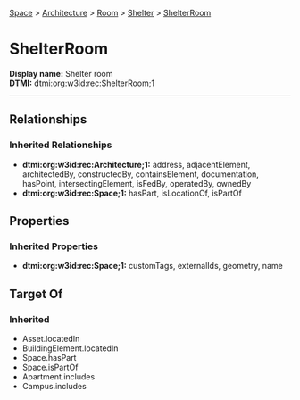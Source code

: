 [Space](../../../Space.md) > [Architecture](../../Architecture.md) > [Room](../Room.md) > [Shelter](Shelter.md) > [ShelterRoom](.)
# ShelterRoom

**Display name:** Shelter room<br />
**DTMI:** dtmi:org:w3id:rec:ShelterRoom;1

---
## Relationships
### Inherited Relationships
* **dtmi:org:w3id:rec:Architecture;1:** address, adjacentElement, architectedBy, constructedBy, containsElement, documentation, hasPoint, intersectingElement, isFedBy, operatedBy, ownedBy
* **dtmi:org:w3id:rec:Space;1:** hasPart, isLocationOf, isPartOf
## Properties
### Inherited Properties
* **dtmi:org:w3id:rec:Space;1:** customTags, externalIds, geometry, name
## Target Of
### Inherited
* Asset.locatedIn
* BuildingElement.locatedIn
* Space.hasPart
* Space.isPartOf
* Apartment.includes
* Campus.includes
